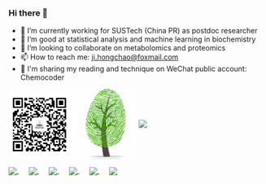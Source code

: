 ### Hi there 👋

- 🔭 I’m currently working for SUSTech (China PR) as postdoc researcher
- 🌱 I’m good at statistical analysis and machine learning in biochemistry
- 👯 I’m looking to collaborate on metabolomics and proteomics
- 📫 How to reach me: ji.hongchao@foxmail.com
- 🍭 I'm sharing my reading and technique on WeChat public account: Chemocoder

<img align="center" src="https://github.com/hcji/hcji/blob/main/img/qrcode.jpg" width="50%"/>

<img align="center" src="https://github-readme-stats.vercel.app/api?username=hcji&show_icons=true" />

</br>
<p align="left">
  <a href="http://wpa.qq.com/msgrd?v=3&uin=420240865&site=qq&menu=yes">
    <img align="center" width="22px" src="https://api.iconify.design/icon-park/tencent-qq.svg" />
  </a>&nbsp;&nbsp;&nbsp;&nbsp;
  
  <a href="https://www.linkedin.com/in/%E5%AE%8F%E8%B6%85-%E7%BA%AA-620646102/">
    <img align="center" width="22px" src="https://cdn.jsdelivr.net/npm/simple-icons@v3/icons/linkedin.svg" />
  </a>&nbsp;&nbsp;&nbsp;&nbsp;

  <a href="https://orcid.org/0000-0002-7364-0741">
    <img align="center" width="22px" src="https://cdn.jsdelivr.net/npm/simple-icons@v3/icons/orcid.svg" />
  </a>&nbsp;&nbsp;&nbsp;&nbsp;
  
  <a href="https://www.researchgate.net/profile/Hongchao-Ji-2">
    <img align="center" width="22px" src="https://api.iconify.design/fa-brands/researchgate.svg" />
  </a>&nbsp;&nbsp;&nbsp;&nbsp;
  
   <a href="https://github.com/hcji/hcji/blob/main/img/wechat.jpg">
    <img align="center" width="22px" src="https://api.iconify.design/fa/wechat.svg" />
  </a>&nbsp;&nbsp;&nbsp;&nbsp;

  <a href="https://github.com/hcji">
    <img align="center" width="22px" src="https://cdn.jsdelivr.net/npm/simple-icons@v3/icons/github.svg" />
  </a>
</p>
<br/>
